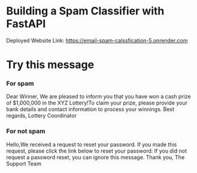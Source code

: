 # Building a Spam Classifier with FastAPI

Deployed Website Link: https://email-spam-calssfication-5.onrender.com

# Try this message

### For spam
Dear Winner,  We are pleased to inform you that you have won a cash prize of $1,000,000 in the XYZ Lottery!To claim your prize, please provide your bank details and contact information to process your winnings.  Best regards,  Lottery Coordinator

### For not spam

Hello,We received a request to reset your password. If you made this request, please click the link below to reset your password:  If you did not request a password reset, you can ignore this message.  Thank you,  The Support Team 


